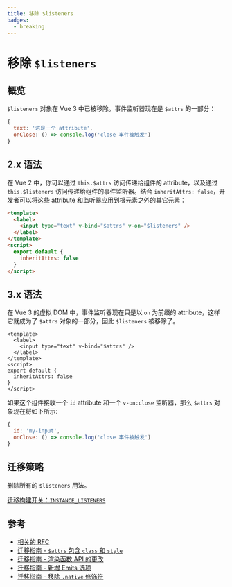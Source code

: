```yaml
---
title: 移除 $listeners
badges:
  - breaking
---
```


# 移除 `$listeners` <MigrationBadges :badges="$frontmatter.badges" />

## 概览

`$listeners` 对象在 Vue 3 中已被移除。事件监听器现在是 `$attrs` 的一部分：

```js
{
  text: '这是一个 attribute',
  onClose: () => console.log('close 事件被触发')
}
```

## 2.x 语法

在 Vue 2 中，你可以通过 `this.$attrs` 访问传递给组件的 attribute，以及通过 `this.$listeners` 访问传递给组件的事件监听器。结合 `inheritAttrs: false`，开发者可以将这些 attribute 和监听器应用到根元素之外的其它元素：

```html
<template>
  <label>
    <input type="text" v-bind="$attrs" v-on="$listeners" />
  </label>
</template>
<script>
  export default {
    inheritAttrs: false
  }
</script>
```

## 3.x 语法

在 Vue 3 的虚拟 DOM 中，事件监听器现在只是以 `on` 为前缀的 attribute，这样它就成为了 `$attrs` 对象的一部分，因此 `$listeners` 被移除了。

```vue
<template>
  <label>
    <input type="text" v-bind="$attrs" />
  </label>
</template>
<script>
export default {
  inheritAttrs: false
}
</script>
```

如果这个组件接收一个 `id` attribute 和一个 `v-on:close` 监听器，那么 `$attrs` 对象现在将如下所示:

```js
{
  id: 'my-input',
  onClose: () => console.log('close 事件被触发')
}
```

## 迁移策略

删除所有的 `$listeners` 用法。

[迁移构建开关：`INSTANCE_LISTENERS`](../migration-build.html#兼容性配置)

## 参考

- [相关的 RFC](https://github.com/vuejs/rfcs/blob/master/active-rfcs/0031-attr-fallthrough.md)
- [迁移指南 - `$attrs` 包含 `class` 和 `style` ](./attrs-includes-class-style.md)
- [迁移指南 - 渲染函数 API 的更改](./render-function-api.md)
- [迁移指南 - 新增 Emits 选项](./emits-option.md)
- [迁移指南 - 移除 `.native` 修饰符](./v-on-native-modifier-removed.md)

